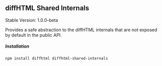diffHTML Shared Internals
-------------------------

Stable Version: 1.0.0-beta

Provides a safe abstraction to the diffHTML internals that are not exposed by
default in the public API.

##### Installation

``` sh
npm install diffhtml diffhtml-shared-internals
```
